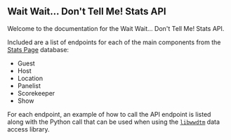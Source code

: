 ## Wait Wait... Don't Tell Me! Stats API

Welcome to the documentation for the Wait Wait... Don't Tell Me! Stats API.

Included are a list of endpoints for each of the main components from the [Stats Page](http://wwdt.me) database:

- Guest
- Host
- Location
- Panelist
- Scorekeeper
- Show

For each endpoint, an example of how to call the API endpoint is listed along with the Python call that can be used when using the [`libwwdtm`](https://github.com/questionlp/libwwdtm) data access library.